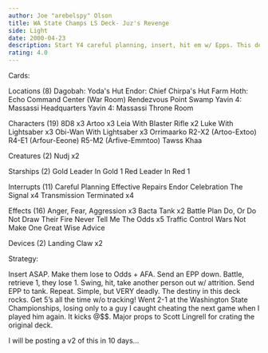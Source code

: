 ```yaml
---
author: Joe "arebelspy" Olson
title: WA State Champs LS Deck- Juz's Revenge
side: Light
date: 2000-04-23
description: Start Y4 careful planning, insert, hit em w/ Epps. This deck rules.
rating: 4.0
---
```

Cards: 

Locations (8)
Dagobah: Yoda's Hut
Endor: Chief Chirpa's Hut
Farm
Hoth: Echo Command Center (War Room)
Rendezvous Point
Swamp
Yavin 4: Massassi Headquarters
Yavin 4: Massassi Throne Room

Characters (19)
8D8  x3
Artoo  x3
Leia With Blaster Rifle  x2
Luke With Lightsaber  x3
Obi-Wan With Lightsaber  x3
Orrimaarko
R2-X2 (Artoo-Extoo)
R4-E1 (Arfour-Eeone)
R5-M2 (Arfive-Emmtoo)
Tawss Khaa

Creatures (2)
Nudj  x2

Starships (2)
Gold Leader In Gold 1
Red Leader In Red 1

Interrupts (11)
Careful Planning
Effective Repairs
Endor Celebration
The Signal  x4
Transmission Terminated  x4

Effects (16)
Anger, Fear, Aggression  x3
Bacta Tank  x2
Battle Plan
Do, Or Do Not
Draw Their Fire
Never Tell Me The Odds	x5
Traffic Control
Wars Not Make One Great
Wise Advice

Devices (2)
Landing Claw  x2 

Strategy: 

Insert ASAP. Make them lose to Odds + AFA. Send an EPP down. Battle, retrieve 1, they lose 1.  Swing, hit, take another person out w/ attrition. Send EPP to tank. Repeat. Simple, but VERY deadly. The destiny in this deck rocks. Get 5’s all the time w/o tracking! Went 2-1 at the Washington State Championships, losing only to a guy I caught cheating the next game when I played him again. It kicks @$$. Major props to Scott Lingrell for crating the original deck.

I will be posting a v2 of this in 10 days... 